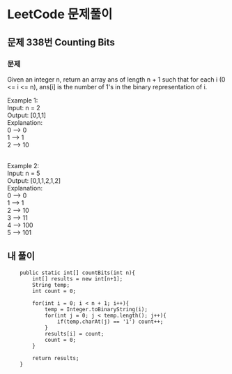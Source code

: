 # LeetCode 문제풀이

## 문제 338번 Counting Bits
### 문제<br>
Given an integer n, return an array ans of length n + 1 such that for each i (0 <= i <= n), ans[i] is the number of 1's in the binary representation of i.<br> 

Example 1:<br>
Input: n = 2<br>
Output: [0,1,1]<br>
Explanation:<br>
0 --> 0<br>
1 --> 1<br>
2 --> 10<br><br>

Example 2:<br>
Input: n = 5<br>
Output: [0,1,1,2,1,2]<br>
Explanation:<br>
0 --> 0<br>
1 --> 1<br>
2 --> 10<br>
3 --> 11<br>
4 --> 100<br>
5 --> 101<br>

## 내 풀이
```
    public static int[] countBits(int n){
        int[] results = new int[n+1];
        String temp;
        int count = 0;

        for(int i = 0; i < n + 1; i++){
            temp = Integer.toBinaryString(i);
            for(int j = 0; j < temp.length(); j++){
                if(temp.charAt(j) == '1') count++;
            }
            results[i] = count;
            count = 0;
        }

        return results;
    }
```